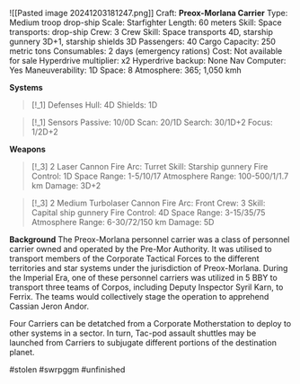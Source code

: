 ![[Pasted image 20241203181247.png]]
Craft: **Preox-Morlana Carrier**
Type: Medium troop drop-ship
Scale: Starfighter
Length: 60 meters
Skill: Space transports: drop-ship
Crew: 3
Crew Skill: Space transports 4D, starship gunnery 3D+1, starship shields 3D
Passengers: 40
Cargo Capacity: 250 metric tons
Consumables: 2 days (emergency rations)
Cost: Not available for sale
Hyperdrive multiplier: x2
Hyperdrive backup: None
Nav Computer: Yes
Maneuverability: 1D
Space: 8
Atmosphere: 365; 1,050 kmh

**Systems**
> [!_1] Defenses
> Hull: 4D
> Shields: 1D

> [!_1] Sensors
> Passive: 10/0D
> Scan: 20/1D
> Search: 30/1D+2
> Focus: 1/2D+2

**Weapons**
> [!_3] 2 Laser Cannon
> Fire Arc: Turret
> Skill: Starship gunnery
> Fire Control: 1D
> Space Range: 1-5/10/17
> Atmosphere Range: 100-500/1/1.7 km
> Damage: 3D+2

> [!_3] 2 Medium Turbolaser Cannon
> Fire Arc: Front
> Crew: 3
> Skill: Capital ship gunnery
> Fire Control: 4D
> Space Range: 3-15/35/75
> Atmosphere Range: 6-30/72/150 km
> Damage: 5D

**Background** 
The Preox-Morlana personnel carrier was a class of personnel carrier owned and operated by the Pre-Mor Authority. It was utilised to transport members of the Corporate Tactical Forces to the different territories and star systems under the jurisdiction of Preox-Morlana. During the Imperial Era, one of these personnel carriers was utilized in 5 BBY to transport three teams of Corpos, including Deputy Inspector Syril Karn, to Ferrix. The teams would collectively stage the operation to apprehend Cassian Jeron Andor.

Four Carriers can be detatched from a Corporate Motherstation to deploy to other systems in a sector. In turn, Tac-pod assault shuttles may be launched from Carriers to subjugate different portions of the destination planet. 

#stolen #swrpggm #unfinished 